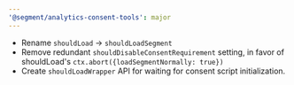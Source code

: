 ```yaml
---
'@segment/analytics-consent-tools': major
---
```


* Rename `shouldLoad` -> `shouldLoadSegment`
* Remove redundant `shouldDisableConsentRequirement` setting, in favor of shouldLoad's `ctx.abort({loadSegmentNormally: true})`
* Create `shouldLoadWrapper` API for waiting for consent script initialization.
